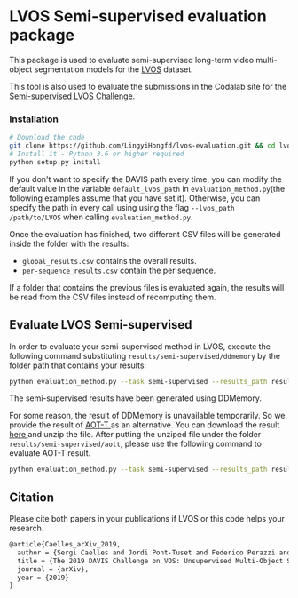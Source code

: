 # LVOS Semi-supervised evaluation package

This package is used to evaluate semi-supervised long-term video multi-object segmentation models for the <a href="https://davischallenge.org/davis2017/code.html" target="_blank">LVOS</a> dataset.

This tool is also used to evaluate the submissions in the Codalab site for the <a href="https://competitions.codalab.org/competitions/20516" target="_blank">Semi-supervised LVOS Challenge</a>.

### Installation

```bash
# Download the code
git clone https://github.com/LingyiHongfd/lvos-evaluation.git && cd lvos-evaluation
# Install it - Python 3.6 or higher required
python setup.py install
```

If you don't want to specify the DAVIS path every time, you can modify the default value in the variable `default_lvos_path` in `evaluation_method.py`(the following examples assume that you have set it).
Otherwise, you can specify the path in every call using using the flag `--lvos_path /path/to/LVOS` when calling `evaluation_method.py`.

Once the evaluation has finished, two different CSV files will be generated inside the folder with the results:

- `global_results.csv` contains the overall results.
- `per-sequence_results.csv` contain the per sequence.

If a folder that contains the previous files is evaluated again, the results will be read from the CSV files instead of recomputing them.

## Evaluate LVOS Semi-supervised

In order to evaluate your semi-supervised method in LVOS, execute the following command substituting `results/semi-supervised/ddmemory` by the folder path that contains your results:

```bash
python evaluation_method.py --task semi-supervised --results_path results/semi-supervised/ddmemory
```

The semi-supervised results have been generated using DDMemory.

For some reason, the result of DDMemory is unavailable temporarily. So we provide the result of <a href="https://github.com/yoxu515/aot-benchmark" target="_blank"> AOT-T </a> as an alternative. You can download the result <a href="https://drive.google.com/drive/folders/1bGbyNUdbvmQBBezVv_3Fp-5LITMsY2EG?usp=share_link" target="_blank"> here </a> and unzip the file. After putting the unziped file under the folder `results/semi-supervised/aott`, please use the following command to evaluate AOT-T result.

```bash
python evaluation_method.py --task semi-supervised --results_path results/semi-supervised/aott
```

## Citation

Please cite both papers in your publications if LVOS or this code helps your research.

```latex
@article{Caelles_arXiv_2019,
  author = {Sergi Caelles and Jordi Pont-Tuset and Federico Perazzi and Alberto Montes and Kevis-Kokitsi Maninis and Luc {Van Gool}},
  title = {The 2019 DAVIS Challenge on VOS: Unsupervised Multi-Object Segmentation},
  journal = {arXiv},
  year = {2019}
}
```
